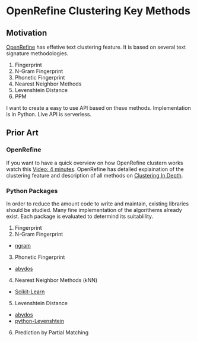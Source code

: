 # OpenRefine Clustering Key Methods

## Motivation

[OpenRefine](http://openrefine.org/) has effetive text clustering feature. It is based on several text signature methodologies.  

1. Fingerprint
2. N-Gram Fingerprint
3. Phonetic Fingerprint
4. Nearest Neighbor Methods
5. Levenshtein Distance
6. PPM

I want to create a easy to use API based on these methods. Implementation is in Python. Live API is serverless.

## Prior Art

### OpenRefine

If you want to have a quick overview on how OpenRefine clustern works watch this [Video: 4 minutes](https://www.youtube.com/watch?v=-aa02-9lf8o). OpenRefine has detailed explaination of the clustering feature and description of all methods on [Clustering In Depth](https://github.com/OpenRefine/OpenRefine/wiki/Clustering-In-Depth).

### Python Packages

In order to reduce the amount code to write and maintain, existing libraries should be studied. Many fine implementation of the algorithems already exist. Each package is evaluated to determind its suitablility.

1. Fingerprint
2. N-Gram Fingerprint
- [ngram](https://pypi.org/project/ngram/3.2/)

3. Phonetic Fingerprint
- [abydos](https://pypi.org/project/abydos/)

4. Nearest Neighbor Methods (kNN)
- [Scikit-Learn](https://scikit-learn.org/)

5. Levenshtein Distance
- [abydos](https://pypi.org/project/abydos/)
- [python-Levenshtein](https://pypi.org/project/python-Levenshtein/)

6. Prediction by Partial Matching

